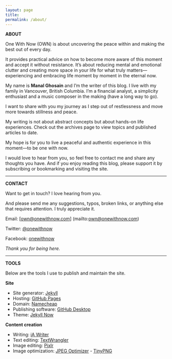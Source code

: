 ```yaml
---
layout: page
title: 
permalink: /about/
---
```


**ABOUT**

One With Now (OWN) is about uncovering the peace within and making the best out of every day.

It provides practical advice on how to become more aware of this moment and accept it without resistance. It’s about reducing mental and emotional clutter and creating more space in your life for what truly matters—experiencing and embracing life moment by moment in the eternal now.

My name is **Manal Ghosain** and I’m the writer of this blog. I live with my family in Vancouver, British Columbia. I’m a financial analyst, a simplicity enthusiast and a music composer in the making (have a long way to go).

I want to share with you my journey as I step out of restlessness and move more towards stillness and peace.

My writing is not about abstract concepts but about hands-on life experiences. Check out the archives page to view topics and published articles to date.

My hope is for you to live a peaceful and authentic experience in this moment—to be one with now.

I would love to hear from you, so feel free to contact me and share any thoughts you have. And if you enjoy reading this blog, please support it by subscribing or bookmarking and visiting the site.

***

**CONTACT**

Want to get in touch? I love hearing from you. 

And please send me any suggestions, typos, broken links, or anything else that requires attention. I truly appreciate it.

Email: [own@onewithnow.com] (mailto:own@onewithnow.com)

Twitter: [@onewithnow](http://www.twitter.com/onewithnow)

Facebook: [onewithnow](http://www.facebook.com/onewithnow) 

*Thank you for being here.*

***

**TOOLS**

Below are the tools I use to publish and maintain the site. 

**Site**

- Site generator: [Jekyll](http://jekyllrb.com/)
- Hosting: [GitHub Pages](http://pages.github.com/)
- Domain: [Namecheap](http://www.namecheap.com/)
- Publishing software: [GitHub Desktop](https://desktop.github.com/)
- Theme: [Jekyll Now](http://www.jekyllnow.com/)

**Content creation**

- Writing: [iA Writer](https://ia.net/writer)
- Text editing: [TextWrangler](http://www.barebones.com/products/textwrangler/)
- Image editing: [Pixlr](http://pixlr.com/editor/)
- Image optimization: [JPEG Optimizer](http://www.jpeg-optimizer.com/) - [TinyPNG](http://tinypng.com/)


